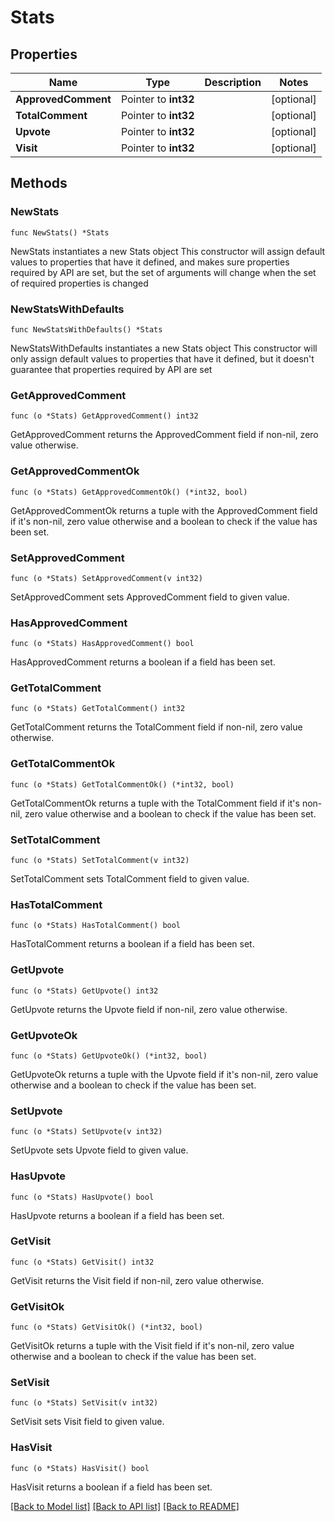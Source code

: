 # Stats

## Properties

Name | Type | Description | Notes
------------ | ------------- | ------------- | -------------
**ApprovedComment** | Pointer to **int32** |  | [optional] 
**TotalComment** | Pointer to **int32** |  | [optional] 
**Upvote** | Pointer to **int32** |  | [optional] 
**Visit** | Pointer to **int32** |  | [optional] 

## Methods

### NewStats

`func NewStats() *Stats`

NewStats instantiates a new Stats object
This constructor will assign default values to properties that have it defined,
and makes sure properties required by API are set, but the set of arguments
will change when the set of required properties is changed

### NewStatsWithDefaults

`func NewStatsWithDefaults() *Stats`

NewStatsWithDefaults instantiates a new Stats object
This constructor will only assign default values to properties that have it defined,
but it doesn't guarantee that properties required by API are set

### GetApprovedComment

`func (o *Stats) GetApprovedComment() int32`

GetApprovedComment returns the ApprovedComment field if non-nil, zero value otherwise.

### GetApprovedCommentOk

`func (o *Stats) GetApprovedCommentOk() (*int32, bool)`

GetApprovedCommentOk returns a tuple with the ApprovedComment field if it's non-nil, zero value otherwise
and a boolean to check if the value has been set.

### SetApprovedComment

`func (o *Stats) SetApprovedComment(v int32)`

SetApprovedComment sets ApprovedComment field to given value.

### HasApprovedComment

`func (o *Stats) HasApprovedComment() bool`

HasApprovedComment returns a boolean if a field has been set.

### GetTotalComment

`func (o *Stats) GetTotalComment() int32`

GetTotalComment returns the TotalComment field if non-nil, zero value otherwise.

### GetTotalCommentOk

`func (o *Stats) GetTotalCommentOk() (*int32, bool)`

GetTotalCommentOk returns a tuple with the TotalComment field if it's non-nil, zero value otherwise
and a boolean to check if the value has been set.

### SetTotalComment

`func (o *Stats) SetTotalComment(v int32)`

SetTotalComment sets TotalComment field to given value.

### HasTotalComment

`func (o *Stats) HasTotalComment() bool`

HasTotalComment returns a boolean if a field has been set.

### GetUpvote

`func (o *Stats) GetUpvote() int32`

GetUpvote returns the Upvote field if non-nil, zero value otherwise.

### GetUpvoteOk

`func (o *Stats) GetUpvoteOk() (*int32, bool)`

GetUpvoteOk returns a tuple with the Upvote field if it's non-nil, zero value otherwise
and a boolean to check if the value has been set.

### SetUpvote

`func (o *Stats) SetUpvote(v int32)`

SetUpvote sets Upvote field to given value.

### HasUpvote

`func (o *Stats) HasUpvote() bool`

HasUpvote returns a boolean if a field has been set.

### GetVisit

`func (o *Stats) GetVisit() int32`

GetVisit returns the Visit field if non-nil, zero value otherwise.

### GetVisitOk

`func (o *Stats) GetVisitOk() (*int32, bool)`

GetVisitOk returns a tuple with the Visit field if it's non-nil, zero value otherwise
and a boolean to check if the value has been set.

### SetVisit

`func (o *Stats) SetVisit(v int32)`

SetVisit sets Visit field to given value.

### HasVisit

`func (o *Stats) HasVisit() bool`

HasVisit returns a boolean if a field has been set.


[[Back to Model list]](../README.md#documentation-for-models) [[Back to API list]](../README.md#documentation-for-api-endpoints) [[Back to README]](../README.md)


